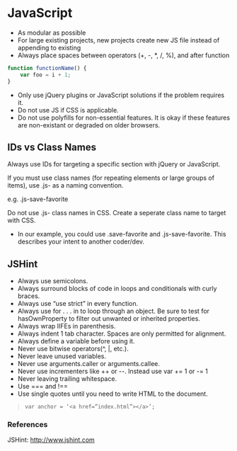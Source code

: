 # JavaScript

- As modular as possible
- For large existing projects, new projects create new JS file instead of appending to existing
- Always place spaces between operators (+, -, *, /, %), and after function

````javascript
function functionName() {
	var foo = i + 1;
}
````

- Only use jQuery plugins or JavaScript solutions if the problem requires it.
- Do not use JS if CSS is applicable.
- Do not use polyfills for non-essential features. It is okay if these features are non-existant or degraded on older browsers.

## IDs vs Class Names

Always use IDs for targeting a specific section with jQuery or JavaScript.

If you must use class names (for repeating elements or large groups of items), use .js- as a naming convention.

e.g. .js-save-favorite

Do not use .js- class names in CSS. Create a seperate class name to target with CSS.
- In our example, you could use .save-favorite and .js-save-favorite. This describes your intent to another coder/dev.

## JSHint

- Always use semicolons.
- Always surround blocks of code in loops and conditionals with curly braces.
- Always use “use strict” in every function.
- Always use for . . . in  to loop through an object. Be sure to test for hasOwnProperty to filter out unwanted or inherited properties.
- Always wrap IIFEs in parenthesis.
- Always indent 1 tab character. Spaces are only permitted for alignment.
- Always define a variable before using it.
- Never use bitwise operators(^, |, etc.).
- Never leave unused variables.
- Never use arguments.caller or arguments.callee.
- Never use incrementers like ++ or --. Instead use var += 1 or -= 1
- Never leaving trailing whitespace.
- Use === and !==
- Use single quotes until you need to write HTML to the document.
> `var anchor = ‘<a href=”index.html”></a>’;`

### References

JSHint:
http://www.jshint.com
